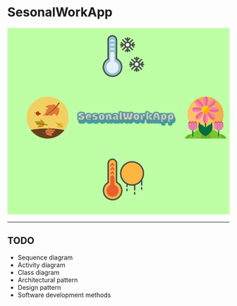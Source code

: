 # SesonalWorkApp

![img](./icon/icon2.svg)

---

## TODO
- Sequence diagram
- Activity diagram
- Class diagram
- Architectural pattern
- Design pattern
- Software development methods

